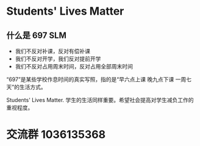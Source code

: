 # Students' Lives Matter

## 什么是 697 SLM

- 我们不反对补课，反对有偿补课
- 我们不反对开学，我们反对提前开学
- 我们不反对占用周末时间，反对占用全部周末时间

“697”是某些学校作息时间的真实写照，指的是“早六点上课 晚九点下课 一周七天”的生活方式。

Students' Lives Matter. 学生的生活同样重要。希望社会提高对学生减负工作的重视程度。
# 交流群 1036135368
